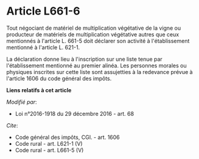 # Article L661-6

Tout négociant de matériel de multiplication végétative de la vigne ou producteur de matériels de multiplication végétative
autres que ceux mentionnés à l'article L. 661-5 doit déclarer son activité à l'établissement mentionné à l'article L. 621-1. 

La déclaration donne lieu à l'inscription sur une liste tenue par l'établissement mentionné au premier alinéa. Les personnes
morales ou physiques inscrites sur cette liste sont assujetties à la redevance prévue à l'article 1606 du code général des
impôts.

**Liens relatifs à cet article**

_Modifié par_:

  - Loi n°2016-1918 du 29 décembre 2016 - art. 68

_Cite_:

  - Code général des impôts, CGI. - art. 1606
  - Code rural - art. L621-1 (V)
  - Code rural - art. L661-5 (V)
